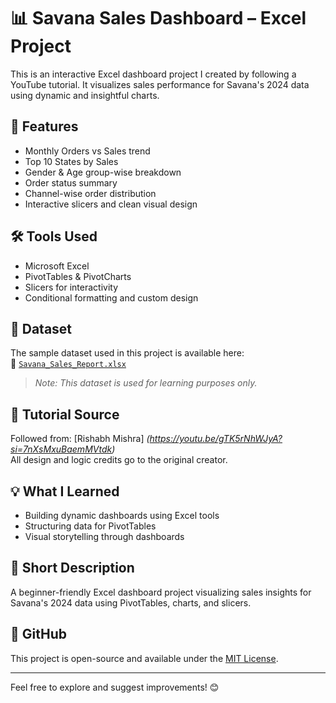 # 📊 Savana Sales Dashboard – Excel Project

This is an interactive Excel dashboard project I created by following a YouTube tutorial. It visualizes sales performance for Savana's 2024 data using dynamic and insightful charts.

## 📌 Features
- Monthly Orders vs Sales trend  
- Top 10 States by Sales  
- Gender & Age group-wise breakdown  
- Order status summary  
- Channel-wise order distribution  
- Interactive slicers and clean visual design

## 🛠 Tools Used
- Microsoft Excel  
- PivotTables & PivotCharts  
- Slicers for interactivity  
- Conditional formatting and custom design

## 📁 Dataset
The sample dataset used in this project is available here:  
📂 [`Savana_Sales_Report.xlsx`](./Savana_Sales_Report.xlsx)

> *Note: This dataset is used for learning purposes only.*

## 🎥 Tutorial Source
Followed from: [Rishabh Mishra] *(https://youtu.be/gTK5rNhWJyA?si=7nXsMxuBaemMVtdk)*  
All design and logic credits go to the original creator.

## 💡 What I Learned
- Building dynamic dashboards using Excel tools  
- Structuring data for PivotTables  
- Visual storytelling through dashboards

## 📂 Short Description
A beginner-friendly Excel dashboard project visualizing sales insights for Savana's 2024 data using PivotTables, charts, and slicers.

## 🔗 GitHub
This project is open-source and available under the [MIT License](LICENSE).

---

Feel free to explore and suggest improvements! 😊  

